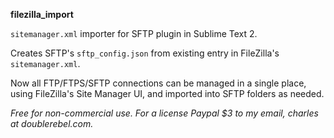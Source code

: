 **filezilla_import**

`sitemanager.xml` importer for SFTP plugin in Sublime Text 2.

Creates SFTP's `sftp_config.json` from existing entry in FileZilla's `sitemanager.xml`.

Now all FTP/FTPS/SFTP connections can be managed in a single place, using FileZilla's Site Manager UI, and imported into SFTP folders as needed.


*Free for non-commercial use.  For a license Paypal $3 to my email, charles at doublerebel.com.*
